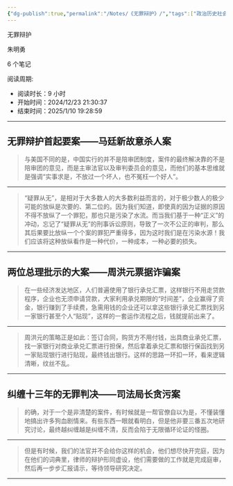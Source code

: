 ```yaml
---
{"dg-publish":true,"permalink":"/Notes/《无罪辩护》/","tags":["政治历史社会"]}
---
```



无罪辩护

朱明勇

6 个笔记

阅读周期:

* 阅读时长：9 小时
* 开始时间：2024/12/23 21:30:37
* 结束时间：2025/1/10 19:28:59
---

## 无罪辩护首起要案——马廷新故意杀人案

>与美国不同的是，中国实行的并不是陪审团制度，案件的最终解决靠的不是陪审团的意见，而是主审法官以及审判委员会的意见，而他们的基本思维就是强调“实事求是，不放过一个坏人，也不冤枉一个好人”。

<hr>

>“疑罪从无”，是相对于大多数人的大多数利益而言的，对于极少数人的极少可能的放纵是次要的、第二位的。因为我们知道，即使真的因为证据的原因不得不放纵了一个罪犯，那也只是污染了水流。而当我们基于一种“正义”的冲动，忘记了“疑罪从无”的刑事诉讼原则，导致了一次不公正的审判，那么其后果要比放纵一个个案的罪犯严重得多，因为这时我们是在污染水源！我们应该将这种放纵看作是一种代价，一种成本，一种必要的损失。

<hr>

## 两位总理批示的大案——周洪元票据诈骗案

>在一些经济发达地区，人们普遍使用了银行承兑汇票，这样银行不用走贷款程序，企业也无须申请贷款，大家利用承兑期限的“时间差”，企业赢得了资金，银行赚到了手续费，急需用钱的企业还可以拿这些银行承兑汇票找到另一家银行甚至个人“贴现”，这样的一套运作流程之后，钱就提前出来了。

<hr>

>周洪元的策略正是如此：签订合同，购货方不用付钱，出具商业承兑汇票，找一家银行对商业承兑汇票进行担保，然后拿着承兑汇票和银行保函找到另一家贴现银行进行贴现，最终钱出银行。这样的思路一环扣一环，看来逻辑清晰，纹丝不乱。

<hr>

## 纠缠十三年的无罪判决——司法局长贪污案

>的确，对于一个是非清楚的案件，有时候就是一帮官僚自以为是，不懂装懂地搞出许多狗血剧情来。有些东西一眼就看明白，但是他非要三番五次地研究讨论，最终越纠缠越是纠缠不清，反而会陷于无限循环论证的怪圈。

<hr>

>但是有时候，我们的法官并不会给你这样的机会，他们想尽快开完庭，因为在他们的词典里，律师的辩护形同虚设，他们需要做的工作就是完成庭审，然后再一步步汇报请示，等待领导研究决定。

<hr>
